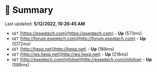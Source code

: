 # 📖 Summary
Last updated: **5/12/2022, 10:26:45 AM**

- `GET` [https://eseqtech.com](https://eseqtech.com) - **Up** (573ms)
- `GET` [http://forum.eseqtech.com](http://forum.eseqtech.com) - **Up** (5172ms)
- `GET` [http://hexp.net](http://hexp.net) - **Up** (188ms)
- `GET` [http://ws.hexp.net](http://ws.hexp.net) - **Up** (218ms)
- `GET` [http://eseqtech.com/infoline](http://eseqtech.com/infoline) - **Up** (588ms)
